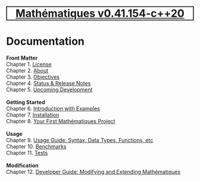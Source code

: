 [<h1 style='border: 2px solid; text-align: center'>Mathématiques v0.41.154-c++20</h1>](../README.md)

# Documentation

**Front Matter**<br>
Chapter 1. [License](license/README.md)<br>
Chapter 2. [About](about/README.md)<br>
Chapter 3. [Objectives](objectives/README.md)<br>
Chapter 4. [Status & Release Notes](status-release/README.md)<br>
Chapter 5. [Upcoming Development](development-schedule/README.md)<br>
<br>**Getting Started**<br>
Chapter 6. [Introduction with Examples](intro/README.md)<br>
Chapter 7. [Installation](installation/README.md)<br>
Chapter 8. [Your First Mathématiques Project](first-project/README.md)<br>
<br>**Usage**<br>
Chapter 9. [Usage Guide: Syntax, Data Types, Functions, etc](user-guide/README.md)<br>
Chapter 10. [Benchmarks](benchmarks/README.md)<br>
Chapter 11. [Tests](test/README.md)<br>
<br>**Modification**<br>
Chapter 12. [Developer Guide: Modifying and Extending Mathématiques](developer-guide/README.md)<br>


